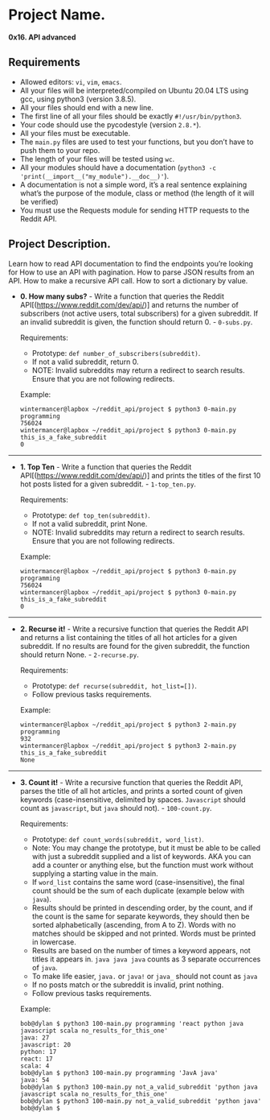 # Project Name.
**0x16. API advanced**

##  Requirements

*   Allowed editors: `vi`, `vim`, `emacs`.
*   All your files will be interpreted/compiled on Ubuntu 20.04 LTS using gcc, using python3 (version 3.8.5).
*   All your files should end with a new line.
*   The first line of all your files should be exactly `#!/usr/bin/python3`.
*   Your code should use the pycodestyle (version `2.8.*`).
*   All your files must be executable.
*   The `main.py` files are used to test your functions, but you don’t have to push them to your repo.
*   The length of your files will be tested using `wc`.
*   All your modules should have a documentation (`python3 -c 'print(__import__("my_module").__doc__)'`).
*   A documentation is not a simple word, it’s a real sentence explaining what’s the purpose of the module, class or method (the length of it will be verified)
*   You must use the Requests module for sending HTTP requests to the Reddit API.


## Project Description.
Learn how to read API documentation to find the endpoints you’re looking for
How to use an API with pagination. 
How to parse JSON results from an API.
How to make a recursive API call.
How to sort a dictionary by value.


* **0. How many subs?** - Write a function that queries the Reddit API[(https://www.reddit.com/dev/api/)] and returns the number of subscribers (not active users, total subscribers) for a given subreddit. If an invalid subreddit is given, the function should return 0. - `0-subs.py`.

  Requirements:

  * Prototype: `def number_of_subscribers(subreddit)`.
  * If not a valid subreddit, return 0.
  * NOTE: Invalid subreddits may return a redirect to search results. Ensure that you are not following redirects.
  
  Example:
  ```
  wintermancer@lapbox ~/reddit_api/project $ python3 0-main.py programming
  756024
  wintermancer@lapbox ~/reddit_api/project $ python3 0-main.py this_is_a_fake_subreddit
  0
  ```
---

* **1. Top Ten** - Write a function that queries the Reddit API[(https://www.reddit.com/dev/api/)] and prints the titles of the first 10 hot posts listed for a given subreddit. - `1-top_ten.py`.

  Requirements:

  * Prototype: `def top_ten(subreddit)`.
  * If not a valid subreddit, print None.
  * NOTE: Invalid subreddits may return a redirect to search results. Ensure that you are not following redirects.

  Example:
  ```
  wintermancer@lapbox ~/reddit_api/project $ python3 0-main.py programming
  756024
  wintermancer@lapbox ~/reddit_api/project $ python3 0-main.py this_is_a_fake_subreddit
  0
  ```
---

* **2. Recurse it!** - Write a recursive function that queries the Reddit API and returns a list containing the titles of all hot articles for a given subreddit. If no results are found for the given subreddit, the function should return None. - `2-recurse.py`.

  Requirements:

  * Prototype: `def recurse(subreddit, hot_list=[])`.
  * Follow previous tasks requirements.

  Example:
  ```
  wintermancer@lapbox ~/reddit_api/project $ python3 2-main.py programming
  932
  wintermancer@lapbox ~/reddit_api/project $ python3 2-main.py this_is_a_fake_subreddit
  None
  ```
---

* **3. Count it!** - Write a recursive function that queries the Reddit API, parses the title of all hot articles, and prints a sorted count of given keywords (case-insensitive, delimited by spaces. `Javascript` should count as `javascript`, but `java` should not). - `100-count.py`.

  Requirements:

  * Prototype: `def count_words(subreddit, word_list)`.
  * Note: You may change the prototype, but it must be able to be called with just a subreddit supplied and a list of keywords. AKA you can add a counter or anything else, but the function must work without supplying a starting value in the main.
  * If `word_list` contains the same word (case-insensitive), the final count should be the sum of each duplicate (example below with `java`).
  * Results should be printed in descending order, by the count, and if the count is the same for separate keywords, they should then be sorted alphabetically (ascending, from A to Z). Words with no matches should be skipped and not printed. Words must be printed in lowercase.
  * Results are based on the number of times a keyword appears, not titles it appears in. `java java java` counts as 3 separate occurrences of `java`.
  * To make life easier, `java.` or `java!` or `java_` should not count as `java`
  * If no posts match or the subreddit is invalid, print nothing.
  * Follow previous tasks requirements.

  Example:
  ```
  bob@dylan $ python3 100-main.py programming 'react python java javascript scala no_results_for_this_one'
  java: 27
  javascript: 20
  python: 17
  react: 17
  scala: 4
  bob@dylan $ python3 100-main.py programming 'JavA java'
  java: 54
  bob@dylan $ python3 100-main.py not_a_valid_subreddit 'python java javascript scala no_results_for_this_one'
  bob@dylan $ python3 100-main.py not_a_valid_subreddit 'python java'
  bob@dylan $ 
  ```
